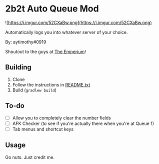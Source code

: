 # 2b2t Auto Queue Mod

![https://i.imgur.com/52CXaBw.png](https://i.imgur.com/52CXaBw.png)

Automatically logs you into whatever server of your choice.

By: aytimothy#0919

Shoutout to the guys at [The Emperium](http://discord.gg/emperium)!

## Building

1. Clone
2. Follow the instructions in [README.txt](README.txt)
3. Build (`gradlew build`)

## To-do

 - [ ] Allow you to completely clear the number fields  
 - [ ] AFK Checker (to see if you're actually there when you're at Queue 1)
 - [ ] Tab menus and shortcut keys

## Usage

Go nuts. Just credit me.
